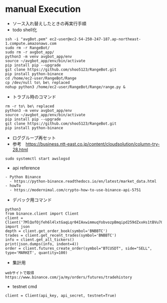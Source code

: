# manual Execution
- ソース入れ替えしたときの再実行手順
- todo shell化
```
ssh -i "avgBot.pem" ec2-user@ec2-54-250-247-187.ap-northeast-1.compute.amazonaws.com
sudo rm -r RangeBot/
sudo rm -r avgbot_app/
python3 -m venv avgbot_app/env
source ~/avgbot_app/env/bin/activate
pip install pip --upgrade
git clone https://github.com/shoo5123/RangeBot.git
pip install python-binance
cd /home/ec2-user/RangeBot/Range
cp /dev/null to\ be\ replaced 
nohup python3 /home/ec2-user/RangeBot/Range/range.py &
```
- トラブル時のコマンド
```
rm -r to\ be\ replaced 
python3 -m venv avgbot_app/env
source ~/avgbot_app/env/bin/activate
pip install pip --upgrade
git clone https://github.com/shoo5123/RangeBot.git
pip install python-binance
```

- ロググループ再セット
- 参考　https://business.ntt-east.co.jp/content/cloudsolution/column-try-28.html
```
sudo systemctl start awslogsd
```

- api reference
```
- Python Binance 
  - https://python-binance.readthedocs.io/en/latest/market_data.html
- howTo
  - https://modernimal.com/crypto-how-to-use-binance-api-5751
```
- デバック用コマンド
```
python3
from binance.client import Client
client = Client('7MlQofOjfeh6l4lxtGaqLqr04IAxwimmuqYobvozpBmqipd259dZxxHs1tBVu70a','eIIwHSRH6bpKAlAmAfhVDMjt1pmRopvSp54uC9fVF09PnYmCwS4ye2rwpsfsWOa3')
import json
depth = client.get_order_book(symbol='BNBBTC')
trades = client.get_recent_trades(symbol='BNBBTC')
info = client.get_all_tickers()
print(json.dumps(info, indent=4))
order = client.futures_create_order(symbol="BTCUSDT", side="SELL", type='MARKET', quantity=100)
```

- 集計用
```
webサイトで取得
https://www.binance.com/ja/my/orders/futures/tradehistory
```


- testnet cmd
```
client = Client(api_key, api_secret, testnet=True)
```



